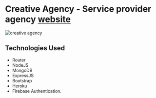 # Creative Agency - Service provider agency [website](https://creative-agency1.netlify.app/)

![creative agency](https://i.ibb.co/hmVYNyG/Capture.png)

## Technologies Used 
    
* Router
* NodeJS
* MongoDB
* ExpressJS 
* Bootstrap
* Heroku 
* Firebase Authentication.
